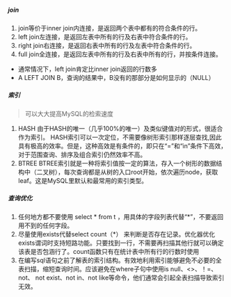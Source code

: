 ##### join
1. join等价于inner join内连接，是返回两个表中都有的符合条件的行。
2. left join左连接，是返回左表中所有的行及右表中符合条件的行。
3. right join右连接，是返回右表中所有的行及左表中符合条件的行。
4. full join全连接，是返回左表中所有的行及右表中所有的行，并按条件连接。
* 通常情况下，left join肯定比inner join返回的行数多
* A LEFT JOIN B，查询的结果中，B没有的那部分是如何显示的（NULL）

##### 索引
> 可以大大提高MySQL的检索速度

1. HASH
由于HASH的唯一（几乎100%的唯一）及类似键值对的形式，很适合作为索引。
HASH索引可以一次定位，不需要像树形索引那样逐层查找,因此具有极高的效率。但是，这种高效是有条件的，即只在“=”和“in”条件下高效，对于范围查询、排序及组合索引仍然效率不高。
2. BTREE
BTREE索引就是一种将索引值按一定的算法，存入一个树形的数据结构中（二叉树），每次查询都是从树的入口root开始，依次遍历node，获取leaf。这是MySQL里默认和最常用的索引类型。


##### 查询优化
1. 任何地方都不要使用 select * from t ，用具体的字段列表代替“*”，不要返回用不到的任何字段。
2. 尽量使用exists代替select count（*） 来判断是否存在记录。优化器优化exists谓词时支持短路功能。只要找到一行，不需要再扫描其他行就可以确定该表是否包涵行了。count函数只有在统计表中所有行的行数时使用
3. 在编写sql语句之前了解表的索引结构。有效地利用索引能够避免不必要的全表扫描，缩短查询时间。应该避免在where子句中使用is null、<>、！=、not、 not exist、not in、not like等命令，他们通常会引起全表扫描导致索引无效。
